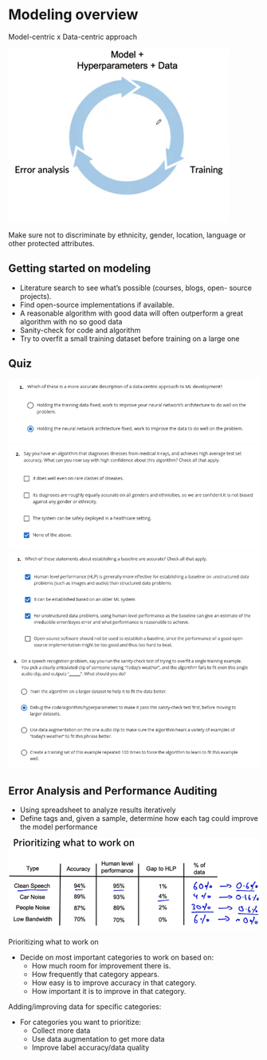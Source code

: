 # Modeling overview

Model-centric x Data-centric approach

![](../assets/2021-12-28-19-03-47.png)

Make sure not to discriminate by ethnicity, gender, location, language or other protected attributes.

## Getting started on modeling

* Literature search to see what’s possible (courses, blogs, open- source projects).
* Find open-source implementations if available.
* A reasonable algorithm with good data will often outperform a great algorithm with no so good data
* Sanity-check for code and algorithm 
* Try to overfit a small training dataset before training on a large one


## Quiz
![](../assets/2021-12-28-19-33-12.png)
![](../assets/2021-12-28-19-33-44.png)
![](../assets/2021-12-28-19-34-31.png)
![](../assets/2021-12-28-19-35-08.png)

## Error Analysis and Performance Auditing

* Using spreadsheet to analyze results iteratively
* Define tags and, given a sample, determine how each tag could improve the model performance

![](../assets/2021-12-28-19-48-23.png)

Prioritizing what to work on

* Decide on most important categories to work on based on:
  * How much room for improvement there is. 
  * How frequently that category appears. 
  * How easy is to improve accuracy in that category.
  * How important it is to improve in that category.

Adding/improving data for specific categories:
* For categories you want to prioritize: 
  * Collect more data 
  * Use data augmentation to get more data
  * Improve label accuracy/data quality
